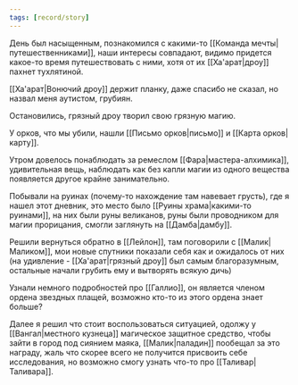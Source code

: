```yaml
---
tags: [record/story]
---
```


День был насыщенным, познакомился с какими-то [[Команда мечты|путешественниками]], наши интересы совпадают, видимо придется какое-то время путешествовать с ними, хотя от их [[Ха'арат|дроу]] пахнет тухлятиной.

[[Ха'арат|Вонючий дроу]] держит планку, даже спасибо не сказал, но назвал меня аутистом, грубиян.

Остановились, грязный дроу творил свою грязную магию.

У орков, что мы убили, нашли [[Письмо орков|письмо]] и [[Карта орков|карту]].

Утром довелось понаблюдать за ремеслом [[Фара|мастера-алхимика]], удивительная вещь, наблюдать как без капли магии из одного вещества появляется другое крайне занимательно.

Побывали на руинах (почему-то нахождение там навевает грусть), где я нашел этот дневник, это место было [[Руины храма|какими-то руинами]], на них были руны великанов, руны были проводником для магии прорицания, смогли заглянуть на [[Дамба|дамбу]].

Решили вернуться обратно в [[Лейлон]], там поговорили с [[Малик|Маликом]], мои новые спутники показали себя как и ожидалось от них (на удивление - [[Ха'арат|грязный дроу]] был самым благоразумным, остальные начали грубить ему и вытворять всякую дичь)

Узнали немного подробностей про [[Галлио]], он является членом ордена звездных плащей, возможно кто-то из этого ордена знает больше?

Далее я решил что стоит воспользоваться ситуацией, одолжу у [[Вангал|местного кузнеца]] магическое защитное средство, чтобы зайти в город под сиянием маяка, [[Малик|паладин]] пообещал за это награду, жаль что скорее всего не получится присвоить себе исследования, но возможно смогу узнать что-то про [[Таливар|Таливара]].
